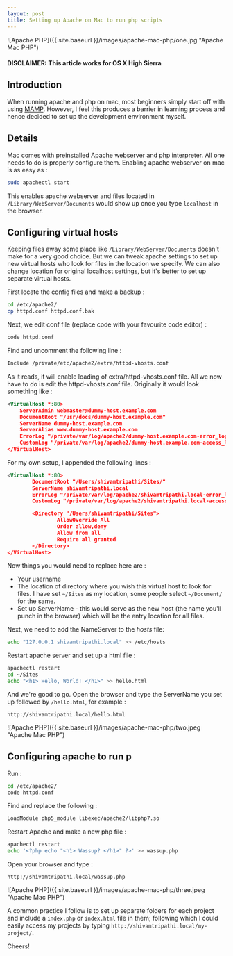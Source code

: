 ```yaml
---
layout: post
title: Setting up Apache on Mac to run php scripts
---
```


![Apache PHP]({{ site.baseurl }}/images/apache-mac-php/one.jpg "Apache Mac PHP")

#### DISCLAIMER: This article works for OS X High Sierra

## Introduction
When running apache and php on mac, most beginners simply start off with using [MAMP](http://www.mamp.info/en/index.html). However, I feel this produces a barrier in learning process and hence decided to set up the development environment myself.

## Details
Mac comes with preinstalled Apache webserver and php interpreter. All one needs to do is properly configure them. Enabling apache webserver on mac is as easy as :
```zsh
sudo apachectl start
```
This enables apache webserver and files located in `/Library/WebServer/Documents` would show up once you type `localhost` in the browser.

## Configuring virtual hosts
Keeping files away some place like `/Library/WebServer/Documents` doesn't make for a very good choice. But we can tweak apache settings to set up new virtual hosts who look for files in the location we specify. We can also change location for original localhost settings, but it's better to set up separate virtual hosts.

First locate the config files and make a backup :
```zsh
cd /etc/apache2/
cp httpd.conf httpd.conf.bak
```
Next, we edit conf file (replace code with your favourite code editor) :
```zsh
code httpd.conf
```
Find and uncomment the following line :
```zsh
Include /private/etc/apache2/extra/httpd-vhosts.conf
```
As it reads, it will enable loading of extra/httpd-vhosts.conf file. All we now have to do is edit the httpd-vhosts.conf file. Originally it would look something like :
```xml
<VirtualHost *:80>
    ServerAdmin webmaster@dummy-host.example.com
    DocumentRoot "/usr/docs/dummy-host.example.com"
    ServerName dummy-host.example.com
    ServerAlias www.dummy-host.example.com
    ErrorLog "/private/var/log/apache2/dummy-host.example.com-error_log"
    CustomLog "/private/var/log/apache2/dummy-host.example.com-access_log" common
</VirtualHost>
```

For my own setup, I appended the following lines :
```xml
<VirtualHost *:80>
        DocumentRoot "/Users/shivamtripathi/Sites/"
        ServerName shivamtripathi.local
        ErrorLog "/private/var/log/apache2/shivamtripathi.local-error_log"
        CustomLog "/private/var/log/apache2/shivamtripathi.local-access_log" common

        <Directory "/Users/shivamtripathi/Sites">
                AllowOverride All
                Order allow,deny
                Allow from all
                Require all granted
        </Directory>
</VirtualHost>
```
Now things you would need to replace here are :
* Your username
* The location of directory where you wish this virtual host to look for files. I have set `~/Sites` as my location, some people select `~/Document/` for the same.
* Set up ServerName - this would serve as the new host (the name you'll punch in the browser) which will be the entry location for all files.

Next, we need to add the NameServer to the _hosts_ file:
```zsh
echo "127.0.0.1 shivamtripathi.local" >> /etc/hosts
```
Restart apache server and set up a html file :
```zsh
apachectl restart
cd ~/Sites
echo "<h1> Hello, World! </h1>" >> hello.html
```
And we're good to go. Open the browser and type the ServerName you set up followed by `/hello.html`, for example :
```chrome
http://shivamtripathi.local/hello.html
```
![Apache PHP]({{ site.baseurl }}/images/apache-mac-php/two.jpeg "Apache Mac PHP")

## Configuring apache to run p
Run :
```zsh
cd /etc/apache2/
code httpd.conf
```

Find and replace the following :
```zsh
LoadModule php5_module libexec/apache2/libphp7.so
```

Restart Apache and make a new php file :
```zsh
apachectl restart
echo '<?php echo "<h1> Wassup? </h1>" ?>' >> wassup.php
```
Open your browser and type :
```chrome
http://shivamtripathi.local/wassup.php
```

![Apache PHP]({{ site.baseurl }}/images/apache-mac-php/three.jpeg "Apache Mac PHP")

A common practice I follow is to set up separate folders for each project and include a `index.php` or `index.html` file in them; following which I could easily access my projects by typing `http://shivamtripathi.local/my-project/`.

Cheers!